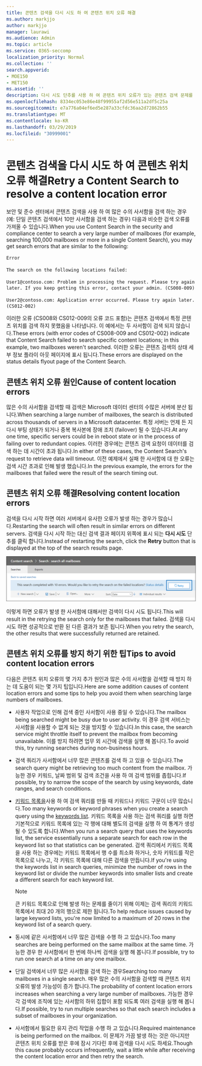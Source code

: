 ```yaml
---
title: 콘텐츠 검색을 다시 시도 하 여 콘텐츠 위치 오류 해결
ms.author: markjjo
author: markjjo
manager: laurawi
ms.audience: Admin
ms.topic: article
ms.service: O365-seccomp
localization_priority: Normal
ms.collection: ''
search.appverid:
- MOE150
- MET150
ms.assetid: ''
description: 다시 시도 단추를 사용 하 여 콘텐츠 위치 오류가 있는 콘텐츠 검색 문제를 해결 합니다.
ms.openlocfilehash: 8334ec053e86e48f99955af2d56e511a2df5c25a
ms.sourcegitcommit: e7a776a04ef6ed5e287a33cfdc36aa2d72862b55
ms.translationtype: MT
ms.contentlocale: ko-KR
ms.lasthandoff: 03/29/2019
ms.locfileid: "30999001"
---
```

# <a name="retry-a-content-search-to-resolve-a-content-location-error"></a><span data-ttu-id="b286e-103">콘텐츠 검색을 다시 시도 하 여 콘텐츠 위치 오류 해결</span><span class="sxs-lookup"><span data-stu-id="b286e-103">Retry a Content Search to resolve a content location error</span></span>

<span data-ttu-id="b286e-104">보안 및 준수 센터에서 콘텐츠 검색을 사용 하 여 많은 수의 사서함을 검색 하는 경우 (예: 단일 콘텐츠 검색에서 10만 사서함을 검색 하는 경우) 다음과 비슷한 검색 오류를 가져올 수 있습니다.</span><span class="sxs-lookup"><span data-stu-id="b286e-104">When you use Content Search in the security and compliance center to search a very large number of mailboxes (for example, searching 100,000 mailboxes or more in a single Content Search), you may get search errors that are similar to the following:</span></span>

```
Error

The search on the following locations failed:

User1@contoso.com: Problem in processing the request. Please try again later. If you keep getting this error, contact your admin. (CS008-009)

User2@contoso.com: Application error occurred. Please try again later. (CS012-002)
```

<span data-ttu-id="b286e-105">이러한 오류 (CS008와 CS012-009의 오류 코드 포함)는 콘텐츠 검색에서 특정 콘텐츠 위치를 검색 하지 못했음을 나타냅니다. 이 예에서는 두 사서함이 검색 되지 않습니다.</span><span class="sxs-lookup"><span data-stu-id="b286e-105">These errors (with error codes of CS008-009 and CS012-002) indicate that Content Search failed to search specific content locations; in this example, two mailboxes weren't searched.</span></span> <span data-ttu-id="b286e-106">이러한 오류는 콘텐츠 검색의 상태 세부 정보 플라이 아웃 페이지에 표시 됩니다.</span><span class="sxs-lookup"><span data-stu-id="b286e-106">These errors are displayed on the status details flyout page of the Content Search.</span></span>

## <a name="cause-of-content-location-errors"></a><span data-ttu-id="b286e-107">콘텐츠 위치 오류 원인</span><span class="sxs-lookup"><span data-stu-id="b286e-107">Cause of content location errors</span></span>

<span data-ttu-id="b286e-108">많은 수의 사서함을 검색할 때 검색은 Microsoft 데이터 센터의 수많은 서버에 분산 됩니다.</span><span class="sxs-lookup"><span data-stu-id="b286e-108">When searching a large number of mailboxes, the search is distributed across thousands of servers in a Microsoft datacenter.</span></span> <span data-ttu-id="b286e-109">특정 서버는 언제 든 지 다시 부팅 상태가 되거나 중복 복사본에 장애 조치 (failover) 될 수 있습니다.</span><span class="sxs-lookup"><span data-stu-id="b286e-109">At any one time, specific servers could be in reboot state or in the process of failing over to redundant copies.</span></span> <span data-ttu-id="b286e-110">이러한 경우에는 콘텐츠 검색 요청이 데이터를 검색 하는 데 시간이 초과 됩니다.</span><span class="sxs-lookup"><span data-stu-id="b286e-110">In either of these cases, the Content Search's request to retrieve data will timeout.</span></span> <span data-ttu-id="b286e-111">이전 예제에서 실패 한 사서함에 대 한 오류는 검색 시간 초과로 인해 발생 했습니다.</span><span class="sxs-lookup"><span data-stu-id="b286e-111">In the previous example, the errors for the mailboxes that failed were the result of the search timing out.</span></span>

## <a name="resolving-content-location-errors"></a><span data-ttu-id="b286e-112">콘텐츠 위치 오류 해결</span><span class="sxs-lookup"><span data-stu-id="b286e-112">Resolving content location errors</span></span>

<span data-ttu-id="b286e-113">검색을 다시 시작 하면 여러 서버에서 유사한 오류가 발생 하는 경우가 많습니다.</span><span class="sxs-lookup"><span data-stu-id="b286e-113">Restarting the search will often result in similar errors on different servers.</span></span> <span data-ttu-id="b286e-114">검색을 다시 시작 하는 대신 검색 결과 페이지 위쪽에 표시 되는 **다시 시도** 단추를 클릭 합니다.</span><span class="sxs-lookup"><span data-stu-id="b286e-114">Instead of restarting the search, click the **Retry** button that is displayed at the top of the search results page.</span></span>

![다시 시도 단추를 클릭 하 여 콘텐츠 위치 오류 해결](media/retrycontentsearch3.png)

<span data-ttu-id="b286e-116">이렇게 하면 오류가 발생 한 사서함에 대해서만 검색이 다시 시도 됩니다.</span><span class="sxs-lookup"><span data-stu-id="b286e-116">This will result in the retrying the search only for the mailboxes that failed.</span></span> <span data-ttu-id="b286e-117">검색을 다시 시도 하면 성공적으로 반환 된 다른 결과가 보존 됩니다.</span><span class="sxs-lookup"><span data-stu-id="b286e-117">When you retry the search, the other results that were successfully returned are retained.</span></span>

## <a name="tips-to-avoid-content-location-errors"></a><span data-ttu-id="b286e-118">콘텐츠 위치 오류를 방지 하기 위한 팁</span><span class="sxs-lookup"><span data-stu-id="b286e-118">Tips to avoid content location errors</span></span>

<span data-ttu-id="b286e-119">다음은 콘텐츠 위치 오류의 몇 가지 추가 원인과 많은 수의 사서함을 검색할 때 방지 하는 데 도움이 되는 몇 가지 팁입니다.</span><span class="sxs-lookup"><span data-stu-id="b286e-119">Here are some addition causes of content location errors and some tips to help you avoid them when searching large numbers of mailboxes.</span></span>

- <span data-ttu-id="b286e-120">사용자 작업으로 인해 검색 중인 사서함이 사용 중일 수 있습니다.</span><span class="sxs-lookup"><span data-stu-id="b286e-120">The mailbox being searched might be busy due to user activity.</span></span> <span data-ttu-id="b286e-121">이 경우 검색 서비스는 사서함을 사용할 수 없게 되는 것을 방지할 수 있습니다.</span><span class="sxs-lookup"><span data-stu-id="b286e-121">In this case, the search service might throttle itself to prevent the mailbox from becoming unavailable.</span></span> <span data-ttu-id="b286e-122">이를 방지 하려면 업무 외 시간에 검색을 실행 해 봅니다.</span><span class="sxs-lookup"><span data-stu-id="b286e-122">To avoid this, try running searches during non-business hours.</span></span>

- <span data-ttu-id="b286e-123">검색 쿼리가 사서함에서 너무 많은 콘텐츠를 검색 하 고 있을 수 있습니다.</span><span class="sxs-lookup"><span data-stu-id="b286e-123">The search query might be retrieving too much content from the mailbox.</span></span> <span data-ttu-id="b286e-124">가능한 경우 키워드, 날짜 범위 및 검색 조건을 사용 하 여 검색 범위를 좁힙니다.</span><span class="sxs-lookup"><span data-stu-id="b286e-124">If possible, try to narrow the scope of the search by using keywords, date ranges, and search conditions.</span></span>

- <span data-ttu-id="b286e-125">[키워드 목록을](view-keyword-statistics-for-content-search.md#get-keyword-statistics-for-content-searches)사용 하 여 검색 쿼리를 만들 때 키워드나 키워드 구문이 너무 많습니다.</span><span class="sxs-lookup"><span data-stu-id="b286e-125">Too many keywords or keyword phrases when you create a search query using the [keywords list](view-keyword-statistics-for-content-search.md#get-keyword-statistics-for-content-searches).</span></span> <span data-ttu-id="b286e-126">키워드 목록을 사용 하는 검색 쿼리를 실행 하면 기본적으로 키워드 목록에 있는 각 행에 대해 별도의 검색을 실행 하 여 통계가 생성 될 수 있도록 합니다.</span><span class="sxs-lookup"><span data-stu-id="b286e-126">When you run a search query that uses the keywords list, the service essentially runs a separate search for each row in the keyword list so that statistics can be generated.</span></span> <span data-ttu-id="b286e-127">검색 쿼리에서 키워드 목록을 사용 하는 경우에는 키워드 목록에서 행 수를 최소화 하거나, 숫자 키워드를 작은 목록으로 나누고, 각 키워드 목록에 대해 다른 검색을 만듭니다.</span><span class="sxs-lookup"><span data-stu-id="b286e-127">If you're using the keywords list in search queries, minimize the number of rows in the keyword list or divide the number keywords into smaller lists and create a different search for each keyword list.</span></span>

  > [!NOTE]
  > <span data-ttu-id="b286e-128">큰 키워드 목록으로 인해 발생 하는 문제를 줄이기 위해 이제는 검색 쿼리의 키워드 목록에서 최대 20 개의 행으로 제한 됩니다.</span><span class="sxs-lookup"><span data-stu-id="b286e-128">To help reduce issues caused by large keyword lists, you're now limited to a maximum of 20 rows in the keyword list of a search query.</span></span>

- <span data-ttu-id="b286e-129">동시에 같은 사서함에서 너무 많은 검색을 수행 하 고 있습니다.</span><span class="sxs-lookup"><span data-stu-id="b286e-129">Too many searches are being performed on the same mailbox at the same time.</span></span> <span data-ttu-id="b286e-130">가능한 경우 한 사서함에서 한 번에 하나씩 검색을 실행 해 봅니다.</span><span class="sxs-lookup"><span data-stu-id="b286e-130">If possible, try to run one search at a time on any one mailbox.</span></span>

- <span data-ttu-id="b286e-131">단일 검색에서 너무 많은 사서함을 검색 하는 경우</span><span class="sxs-lookup"><span data-stu-id="b286e-131">Searching too many mailboxes in a single search.</span></span> <span data-ttu-id="b286e-132">매우 많은 수의 사서함을 검색할 때 콘텐츠 위치 오류의 발생 가능성이 증가 합니다.</span><span class="sxs-lookup"><span data-stu-id="b286e-132">The probability of content location errors increases when searching a very large number of mailboxes.</span></span> <span data-ttu-id="b286e-133">가능한 경우 각 검색에 조직에 있는 사서함의 하위 집합이 포함 되도록 여러 검색을 실행 해 봅니다.</span><span class="sxs-lookup"><span data-stu-id="b286e-133">If possible, try to run multiple searches so that each search includes a subset of  mailboxes in your organization.</span></span>

- <span data-ttu-id="b286e-134">사서함에서 필요한 유지 관리 작업을 수행 하 고 있습니다.</span><span class="sxs-lookup"><span data-stu-id="b286e-134">Required maintenance is being performed on the mailbox.</span></span> <span data-ttu-id="b286e-135">이 문제가 가끔 발생 하는 것은 아니지만 콘텐츠 위치 오류를 받은 후에 잠시 기다린 후에 검색을 다시 시도 하세요.</span><span class="sxs-lookup"><span data-stu-id="b286e-135">Though this cause probably occurs infrequently, wait a little while after receiving the content location error and then retry the search.</span></span>
